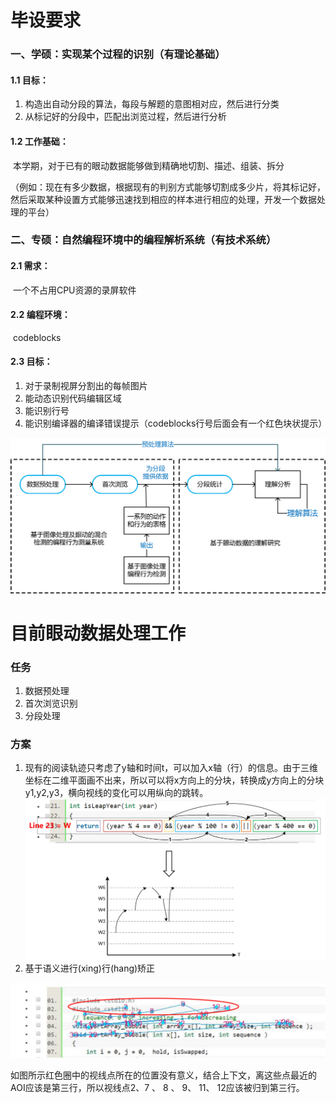 # 毕设要求

### 一、学硕：实现某个过程的识别（有理论基础）

#### 1.1 目标：

1. 构造出自动分段的算法，每段与解题的意图相对应，然后进行分类
2. 从标记好的分段中，匹配出浏览过程，然后进行分析

#### 1.2  工作基础：

​	本学期，对于已有的眼动数据能够做到精确地切割、描述、组装、拆分

（例如：现在有多少数据，根据现有的判别方式能够切割成多少片，将其标记好，然后采取某种设置方式能够迅速找到相应的样本进行相应的处理，开发一个数据处理的平台）

### 二、专硕：自然编程环境中的编程解析系统（有技术系统）

####  2.1 需求：

​	一个不占用CPU资源的录屏软件

#### 2.2 编程环境：

​	codeblocks

#### 2.3 目标：

1. 对于录制视屏分割出的每帧图片
2. 能动态识别代码编辑区域
3. 能识别行号
4. 能识别编译器的编译错误提示（codeblocks行号后面会有一个红色块状提示）

![眼动数据处理计划](https://raw.githubusercontent.com/JinrongZhong/EyeTracking/master/0.%20images/%E7%9C%BC%E5%8A%A8%E6%95%B0%E6%8D%AE%E5%A4%84%E7%90%86%E8%AE%A1%E5%88%92.jpg)




# 目前眼动数据处理工作

### 任务

1. 数据预处理
2. 首次浏览识别
3. 分段处理

### 方案

1. 现有的阅读轨迹只考虑了y轴和时间t，可以加入x轴（行）的信息。由于三维坐标在二维平面画不出来，所以可以将x方向上的分块，转换成y方向上的分块y1,y2,y3，横向视线的变化可以用纵向的跳转。
![眼动轨迹三维转二维](https://raw.githubusercontent.com/JinrongZhong/EyeTracking/master/0.%20images/%E7%9C%BC%E5%8A%A8%E8%BD%A8%E8%BF%B9%E4%B8%89%E7%BB%B4%E8%BD%AC%E4%BA%8C%E7%BB%B4.jpg)
2. 基于语义进行(xing)行(hang)矫正

![语义矫正](https://raw.githubusercontent.com/JinrongZhong/EyeTracking/master/0.%20images/%E8%AF%AD%E4%B9%89%E7%9F%AB%E6%AD%A3.jpg)

​	如图所示红色圈中的视线点所在的位置没有意义，结合上下文，离这些点最近的AOI应该是第三行，所以视线点2、7 、 8 、 9、 11、 12应该被归到第三行。
